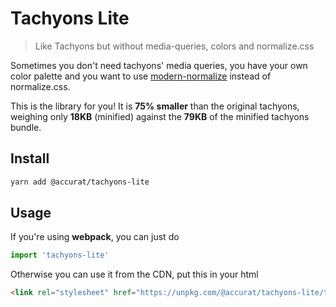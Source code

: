 # Tachyons Lite

> Like Tachyons but without media-queries, colors and normalize.css

Sometimes you don't need tachyons' media queries, you have your own color palette and you want to use [modern-normalize](https://github.com/sindresorhus/modern-normalize) instead of normalize.css.

This is the library for you! It is **75% smaller** than the original tachyons, weighing only **18KB** (minified) against the **79KB** of the minified tachyons bundle.

## Install

```sh
yarn add @accurat/tachyons-lite
```

## Usage

If you're using **webpack**, you can just do

```js
import 'tachyons-lite'
```

Otherwise you can use it from the CDN, put this in your html

```html
<link rel="stylesheet" href="https://unpkg.com/@accurat/tachyons-lite/tachyons-lite.min.css">
```
